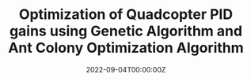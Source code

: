 ---
title: Optimization of Quadcopter PID gains using Genetic Algorithm and Ant Colony Optimization Algorithm
summary: This project highlights a comparative analysis
tags:
- apps
- nlp
- data science
- open-source
date: "2022-09-04T00:00:00Z"

# Optional external URL for project (replaces project detail page).
external_link: "https://ai4bharat.iitm.ac.in/shoonya"

# Addtional links
links:
- name: Contributions
  url: https://github.com/AI4Bharat/Shoonya-Backend/commits?author=prakharrathi25
- name: Organization Link
  url: https://ai4bharat.iitm.ac.in/

url_code: "https://github.com/AI4Bharat/Shoonya-Backend"
url_pdf: ""
url_slides: ""
url_video: ""

# Slides (optional).
#   Associate this project with Markdown slides.
#   Simply enter your slide deck's filename without extension.
#   E.g. `slides = "example-slides"` references `content/slides/example-slides.md`.
#   Otherwise, set `slides = ""`.
slides: ""
---